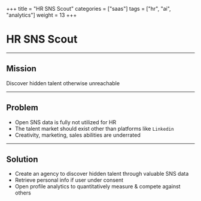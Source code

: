 +++
title = "HR SNS Scout"
categories = ["saas"]
tags = ["hr", "ai", "analytics"]
weight = 13
+++

# HR SNS Scout

---

## Mission

Discover hidden talent otherwise unreachable

---

## Problem

- Open SNS data is fully not utilized for HR
- The talent market should exist other than platforms like `Linkedin`
- Creativity, marketing, sales abilities are underrated

---

## Solution

- Create an agency to discover hidden talent through valuable SNS data
- Retrieve personal info if user under consent
- Open profile analytics to quantitatively measure & compete against others
